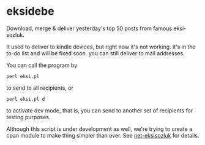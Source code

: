 eksidebe
========
Download, merge & deliver yesterday's top 50 posts from famous eksi-sozluk.

It used to deliver to kindle devices, but right now it's not working. it's in the to-do list and will be fixed soon. you can still deliver to mail addresses.

You can call the program by
	
	perl eksi.pl

to send to all recipients, or

	perl eksi.pl d

to activate dev mode, that is, you can send to another set of recipients for testing purposes.

Although this script is under development as well, we're trying to create a cpan module to make thing simpler than ever. See <a href="http://github.com/kyzn/net-eksisozluk/">net-eksisozluk</a> for details.